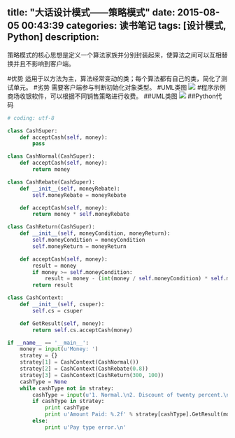title: "大话设计模式——策略模式"
date: 2015-08-05 00:43:39
categories: 读书笔记
tags: [设计模式, Python]
description:
---
策略模式的核心思想是定义一个算法家族并分别封装起来，使算法之间可以互相替换并且不影响到客户端。
<!--more-->
#优势
适用于以方法为主，算法经常变动的类；每个算法都有自己的类，简化了测试单元。
#劣势
需要客户端参与判断初始化对象类型。
#UML类图
![](http://7xicmh.com1.z0.glb.clouddn.com/blog/大话设计模式——策略模式/Strategy.jpg)
#程序示例
商场收银软件，可以根据不同销售策略进行收费。
##UML类图
![](http://7xicmh.com1.z0.glb.clouddn.com/blog/大话设计模式——策略模式/Cash.jpg)
##Python代码
``` python
# coding: utf-8

class CashSuper:
    def acceptCash(self, money):
        pass

class CashNormal(CashSuper):
    def acceptCash(self, money):
        return money

class CashRebate(CashSuper):
    def __init__(self, moneyRebate):
        self.moneyRebate = moneyRebate

    def acceptCash(self, money):
        return money * self.moneyRebate

class CashReturn(CashSuper):
    def __init__(self, moneyCondition, moneyReturn):
        self.moneyCondition = moneyCondition
        self.moneyReturn = moneyReturn

    def acceptCash(self, money):
        result = money
        if money >= self.moneyCondition:
            result = money - (int(money / self.moneyCondition) * self.moneyReturn)
        return result

class CashContext:
    def __init__(self, csuper):
        self.cs = csuper

    def GetResult(self, money):
        return self.cs.acceptCash(money)

if __name__ == '__main__':
    money = input(u'Money: ')
    stratey = {}
    stratey[1] = CashContext(CashNormal())
    stratey[2] = CashContext(CashRebate(0.8))
    stratey[3] = CashContext(CashReturn(300, 100))
    cashType = None
    while cashType not in stratey:
        cashType = input(u'1. Normal.\n2. Discount of twenty percent.\n 3.Per more than $300 cashback $100.\nPay type: ')
        if cashType in stratey:
            print cashType
            print u'Amount Paid: %.2f' % stratey[cashType].GetResult(money)
        else:
            print u'Pay type error.\n'
```